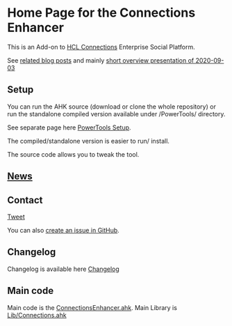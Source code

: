# Home Page for the Connections Enhancer
This is an Add-on to [HCL Connections](https://www.hcltechsw.com/products/connections) Enterprise Social Platform.

See [related blog posts](https://tdalon.blogspot.com/search/label/connections-enhancer)
and mainly [short overview presentation of 2020-09-03](https://tdalon.blogspot.com/connections-powertools-presentation-2020)


## Setup

You can run the AHK source (download or clone the whole repository) or run the standalone compiled version available under /PowerTools/ directory.

See separate page here [PowerTools Setup](PowerTools-Setup).

The compiled/standalone version is easier to run/ install.

The source code allows you to tweak the tool.

## [News](https://twitter.com/search?q=%23ConnectionsEnhancer%20%23Connections)

## Contact

<a class="twitter-hashtag-button"
  href="https://twitter.com/intent/tweet?button_hashtag=#TeamsShortcuts&text=@tdalon #ConnectionsEnhancer #Connections"
  data-size="large">
Tweet</a>

You can also [create an issue in GitHub](https://github.com/tdalon/ahk/issues).

## Changelog

Changelog is available here [Changelog](Connections-Enhancer-(Changelog))

## Main code

Main code is the [ConnectionsEnhancer.ahk](https://github.com/tdalon/ahk/blob/master/ConnectionsEnhancer.ahk).
Main Library is [Lib/Connections.ahk](https://github.com/tdalon/ahk/blob/master/Lib/Connections.ahk)
